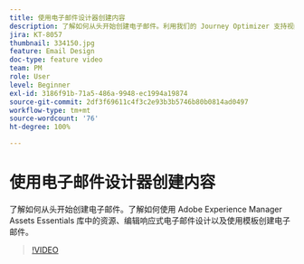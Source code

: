 ```yaml
---
title: 使用电子邮件设计器创建内容
description: 了解如何从头开始创建电子邮件。利用我们的 Journey Optimizer 支持视频，了解如何使用 AEM Assets Essentials 库中的资源、编辑响应式电子邮件设计以及从模板创建电子邮件。
jira: KT-8057
thumbnail: 334150.jpg
feature: Email Design
doc-type: feature video
team: PM
role: User
level: Beginner
exl-id: 3186f91b-71a5-486a-9948-ec1994a19874
source-git-commit: 2df3f69611c4f3c2e93b3b5746b80b0814ad0497
workflow-type: tm+mt
source-wordcount: '76'
ht-degree: 100%

---
```


# 使用电子邮件设计器创建内容

了解如何从头开始创建电子邮件。了解如何使用 Adobe Experience Manager Assets Essentials 库中的资源、编辑响应式电子邮件设计以及使用模板创建电子邮件。

>[!VIDEO](https://video.tv.adobe.com/v/334150?quality=12&learn=on)

